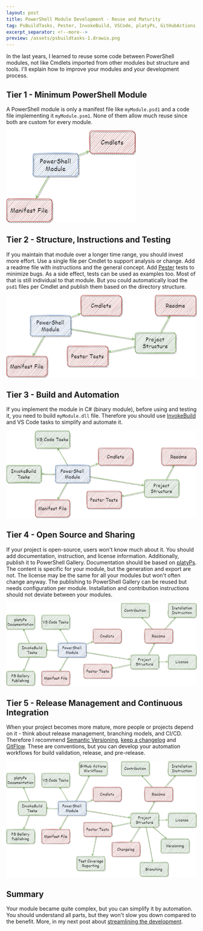 ```yaml
---
layout: post
title: PowerShell Module Development - Reuse and Maturity
tag: PsBuildTasks, Pester, InvokeBuild, VSCode, platyPs, GitHubActions, SemVer, KeepAChangeLog, GitFlow
excerpt_separator: <!--more-->
preview: /assets/psbuildtasks-1.drawio.png
---
```


In the last years, I learned to reuse some code between PowerShell modules, not like Cmdlets imported from other modules but structure and tools.
I'll explain how to improve your modules and your development process.

<!--more-->

## Tier 1 - Minimum PowerShell Module

A PowerShell module is only a manifest file like `myModule.psd1` and a code file implementing it `myModule.psm1`. None of them allow much reuse since both are custom for every module.

![PsBuildTasks Overview - Tier 1](/assets/psbuildtasks-1.drawio.png)

## Tier 2 - Structure, Instructions and Testing

If you maintain that module over a longer time range, you should invest more effort.
Use a single file per Cmdlet to support analysis or change.
Add a readme file with instructions and the general concept.
Add [Pester](https://github.com/pester/pester) tests to minimize bugs. As a side effect, tests can be used as examples too.
Most of that is still individual to that module. But you could automatically load the `psd1` files per Cmdlet and publish them based on the directory structure.

![PsBuildTasks Overview - Stage 2](/assets/psbuildtasks-2.drawio.png)

## Tier 3 - Build and Automation

If you implement the module in C# (binary module), before using and testing it, you need to build `myModule.dll` file.
Therefore you should use [InvokeBuild](https://github.com/nightroman/Invoke-Build) and VS Code tasks to simplify and automate it.

![PsBuildTasks Overview - Stage 3](/assets/psbuildtasks-3.drawio.png)

## Tier 4 - Open Source and Sharing

If your project is open-source, users won't know much about it.
You should add documentation, instruction, and license information.
Additionally, publish it to PowerShell Gallery.
Documentation should be based on [platyPs](https://github.com/PowerShell/platyPS).
The content is specific for your module, but the generation and export are not.
The license may be the same for all your modules but won't often change anyway.
The publishing to PowerShell Gallery can be reused but needs configuration per module.
Installation and contribution instructions should not deviate between your modules.

![PsBuildTasks Overview - Stage 4](/assets/psbuildtasks-4.drawio.png)

## Tier 5 - Release Management and Continuous Integration

When your project becomes more mature, more people or projects depend on it - think about release management, branching models, and CI/CD.
Therefore I recommend [Semantic Versioning](https://semver.org), [keep a changelog](https://keepachangelog.com) and [GitFlow](https://nvie.com/posts/a-successful-git-branching-model/).
These are conventions, but you can develop your automation workflows for build validation, release, and pre-release.

![PsBuildTasks Overview - Final Stage](/assets/psbuildtasks.drawio.png)

## Summary

Your module became quite complex, but you can simplify it by automation.
You should understand all parts, but they won't slow you down compared to the benefit.
More, in my next post about [streamlining the development](2022-04-16-Streamlining-PowerShell-Modules-with-PsBuildTasks.md).
